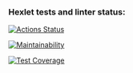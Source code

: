 ### Hexlet tests and linter status:
[![Actions Status](https://github.com/medyak/frontend-project-46/workflows/hexlet-check/badge.svg)](https://github.com/medyak/frontend-project-46/actions)

[![Maintainability](https://api.codeclimate.com/v1/badges/f0677a1dda17205443cf/maintainability)](https://codeclimate.com/github/medyak/frontend-project-46/maintainability)

[![Test Coverage](https://api.codeclimate.com/v1/badges/f0677a1dda17205443cf/test_coverage)](https://codeclimate.com/github/medyak/frontend-project-46/test_coverage)
